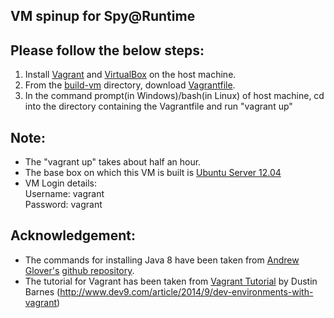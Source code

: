 ## VM spinup for Spy@Runtime

## Please follow the below steps:

1. Install <a href="https://www.vagrantup.com/downloads.html">Vagrant</a> and <a href="https://www.virtualbox.org/wiki/Downloads">VirtualBox</a> on the host machine.
2. From the <a href="https://github.com/SoftwareEngineeringToolDemos/ICSE-2012-Spy-Runtime/tree/master/build-vm">build-vm</a> directory, download <a href="https://github.com/SoftwareEngineeringToolDemos/ICSE-2012-Spy-Runtime/blob/master/build-vm/Vagrantfile">Vagrantfile</a>.
3. In the command prompt(in Windows)/bash(in Linux) of host machine, cd into the directory containing the Vagrantfile and run "vagrant up"


## Note:

- The "vagrant up" takes about half an hour.
- The base box on which this VM is built is <a href=https://atlas.hashicorp.com/hashicorp/boxes/precise64>Ubuntu Server 12.04</a>
- VM Login details:  
      Username: vagrant  
      Password: vagrant

## Acknowledgement:

- The commands for installing Java 8 have been taken from <a href="https://github.com/aglover">Andrew Glover's<a> <a href="https://github.com/aglover/ubuntu-equip">github repository</a>.
- The tutorial for Vagrant has been taken from [Vagrant Tutorial](http://www.dev9.com/article/2014/9/dev-environments-with-vagrant) by Dustin Barnes (http://www.dev9.com/article/2014/9/dev-environments-with-vagrant) 
